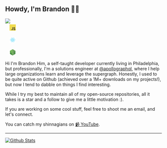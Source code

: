 ## Howdy, I'm Brandon 👋🏼
<image src="https://user-images.githubusercontent.com/6020066/124784929-69111800-df14-11eb-9765-173acd1b5b88.png" width="200"/>

<code>
  <img height="20" src="https://raw.githubusercontent.com/github/explore/80688e429a7d4ef2fca1e82350fe8e3517d3494d/topics/javascript/javascript.png">
</code>
<code>
  <img height="20" src="https://raw.githubusercontent.com/github/explore/80688e429a7d4ef2fca1e82350fe8e3517d3494d/topics/react/react.png">
</code>
<code>
  <img height="20" src="https://raw.githubusercontent.com/github/explore/80688e429a7d4ef2fca1e82350fe8e3517d3494d/topics/nodejs/nodejs.png">
</code> 

Hi I'm Brandon Him, a self-taught developer currently living in Philadelphia, but professionally, I'm a solutions engineer at [@apollographql](https://github.com/apollographql), where I help large organizations learn and leverage the supergraph. Honestly, I used to be quite active on Github (achieved over a 1M+ downloads on my projects!), but now I tend to dabble on things I find interesting.

While I try my best to maintain all of my open-source repositories, all it takes is a star and a follow to give me a little motivation :).

If you are working on some cool stuff, feel free to shoot me an email, and let's connect.

You can catch my shinnagians on [📹 YouTube](https://www.youtube.com/channel/UCludBg4ol9VgvHzHe-yRUXw).

---
[![Github Stats](https://github-readme-stats.vercel.app/api?username=brh55&theme=dark)](https://github.com/brh55)
